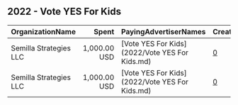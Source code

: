 ## 2022 - Vote YES For Kids 
|OrganizationName|Spent|PayingAdvertiserNames|CreativeUrls|Impressions|Genders|AgeBrackets|CountryCodes|BillingAddresses|CandidateBallotInformation|
|:---|---:|:---|:---|---:|:---|:---|:---|:---|:---|
|Semilla Strategies LLC|1,000.00 USD|[Vote YES For Kids](2022/Vote YES For Kids.md)|[0](https://www.snap.com/political-ads/asset/569b89637cfead822fe6896098ef79c457d6282d5512838bec31afa0459b6021?mediaType=mp4)|42,910||18-49|united states|"737 Georgia St SE,Albuquerque,87108,US"|New Mexico Constitutional Amendment 1|
|Semilla Strategies LLC|1,000.00 USD|[Vote YES For Kids](2022/Vote YES For Kids.md)|[0](https://www.snap.com/political-ads/asset/71cc2d0d1785ec41e5854163a31ae55c70506be35f010902af688572a297725f?mediaType=mp4)|109,787||18-49|united states|"737 Georgia St SE,Albuquerque,87108,US"|New Mexico Constitutional Amendment 1|
